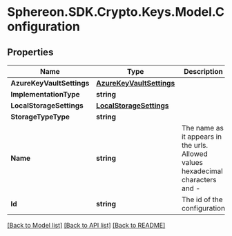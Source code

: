 # Sphereon.SDK.Crypto.Keys.Model.Configuration
## Properties

Name | Type | Description | Notes
------------ | ------------- | ------------- | -------------
**AzureKeyVaultSettings** | [**AzureKeyVaultSettings**](AzureKeyVaultSettings.md) |  | [optional] 
**ImplementationType** | **string** |  | [optional] 
**LocalStorageSettings** | [**LocalStorageSettings**](LocalStorageSettings.md) |  | [optional] 
**StorageTypeType** | **string** |  | [optional] 
**Name** | **string** | The name as it appears in the urls. Allowed values hexadecimal characters and - | 
**Id** | **string** | The id of the configuration | [optional] 

[[Back to Model list]](../README.md#documentation-for-models) [[Back to API list]](../README.md#documentation-for-api-endpoints) [[Back to README]](../README.md)

